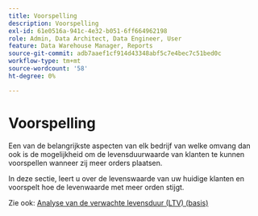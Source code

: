 ```yaml
---
title: Voorspelling
description: Voorspelling
exl-id: 61e0516a-941c-4e32-b051-6ff664962198
role: Admin, Data Architect, Data Engineer, User
feature: Data Warehouse Manager, Reports
source-git-commit: adb7aaef1cf914d43348abf5c7e4bec7c51bed0c
workflow-type: tm+mt
source-wordcount: '58'
ht-degree: 0%

---
```


# Voorspelling

Een van de belangrijkste aspecten van elk bedrijf van welke omvang dan ook is de mogelijkheid om de levensduurwaarde van klanten te kunnen voorspellen wanneer zij meer orders plaatsen.

In deze sectie, leert u over de levenswaarde van uw huidige klanten en voorspelt hoe de levenwaarde met meer orden stijgt.

Zie ook: [Analyse van de verwachte levensduur (LTV) (basis)](../../data-analyst/analysis/ess-expected-ltv.md)
